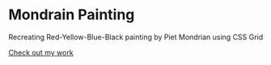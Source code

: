 # Mondrain Painting

Recreating Red-Yellow-Blue-Black painting by Piet Mondrian using CSS Grid


[Check out my work](https://nrizal0.github.io/Mondrain-Painting/)

